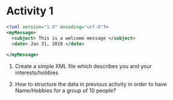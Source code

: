 # Activity 1

```xml
<?xml version="1.0" encoding="utf-8"?>​
<myMessage>​
  <subject> This is a welcome message </subject>​
  <date> Jan 31, 2018 </date>
  ​
</myMessage>
```

1. Create a simple XML file which describes you and your interests/hobbies

2. How to structure the data in previous activity in order to have Name/Hobbies for a group of 10 people?
